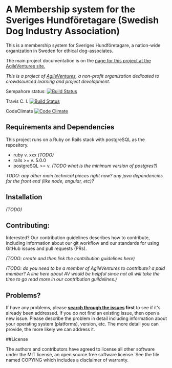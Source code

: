 A Membership system for 
the Sveriges Hundföretagare
(Swedish Dog Industry Association)
======================================================================================

This is a membership system for Sveriges Hundföretagare, a nation-wide organization in Sweden for ethical dog-associates.

The main project documentation is on the [page for this project at the AgileVentures site.](http://www.agileventures.org/projects/shf-project)

_This is a project of [AgileVentures](http://www.agileventures.org), a non-profit organization dedicated to crowdsourced learning and project development._  


Sempahore status: [![Build Status](https://semaphoreci.com/api/v1/lollypop27/shf-project/branches/develop/badge.svg)](https://semaphoreci.com/lollypop27/shf-project)

Travis C. I. [![Build Status](https://travis-ci.org/AgileVentures/LocalSupport.png)]()

CodeClimate [![Code Climate](https://codeclimate.com/github/AgileVentures/LocalSupport.png)]()


## Requirements and Dependencies

This project runs on a Ruby on Rails stack with postgreSQL as the repository.

- ruby v. xxx _(TODO)_
- rails >= v. 5.0.0
- postgreSQL >=  v. _(TODO what is the minimum version of postgres?)_

_TODO: any other main technical pieces right now?  any java dependencies for the front end (like node, angular, etc)?_


## Installation

_(TODO)_


## Contributing:

Interested? Our contribution guidelines describes how to contribute, including information about our git workflow and our standards for using GitHub issues and pull requests (PRs).

_(TODO: create and then link the contribution guidelines here)_

_(TODO: do you need to be a member of AgileVentures to contribute?  a paid member? A line here about AV would be helpful since not all will take the time to go read more in our contribution guildelines.)_

## Problems?

If have any problems, please  **[search through the issues](https://github.com/AgileVentures/shf-project/issues) first** to see if it's already been addressed. If you do not find an existing issue, then open a new issue. 
Please describe the problem in detail including information about your operating system (platforms), version, etc.  The more detail you can provide, the more likely we can address it. 



##License

The authors and contributors have agreed to license all other software
under the MIT license, an open source free software license. See the
file named COPYING which includes a disclaimer of warranty.
